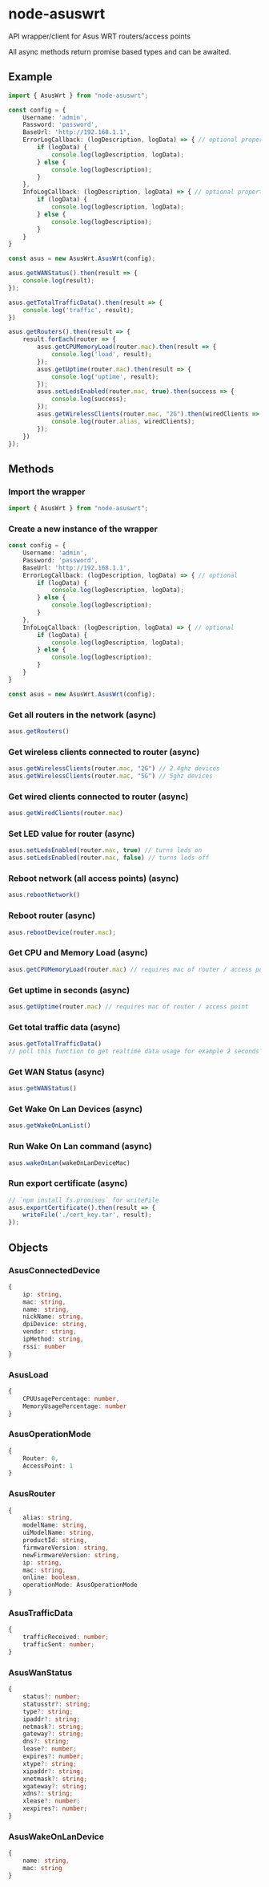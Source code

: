 # node-asuswrt
API wrapper/client for Asus WRT routers/access points

All async methods return promise based types and can be awaited.

## Example
```typescript
import { AsusWrt } from "node-asuswrt";

const config = {
    Username: 'admin',
    Password: 'password',
    BaseUrl: 'http://192.168.1.1',
    ErrorLogCallback: (logDescription, logData) => { // optional property
        if (logData) {
            console.log(logDescription, logData);
        } else {
            console.log(logDescription);
        }
    },
    InfoLogCallback: (logDescription, logData) => { // optional property
        if (logData) {
            console.log(logDescription, logData);
        } else {
            console.log(logDescription);
        }
    }
}

const asus = new AsusWrt.AsusWrt(config);

asus.getWANStatus().then(result => {
    console.log(result);
});

asus.getTotalTrafficData().then(result => {
    console.log('traffic', result);
})

asus.getRouters().then(result => {
    result.forEach(router => {
        asus.getCPUMemoryLoad(router.mac).then(result => {
            console.log('load', result);
        });
        asus.getUptime(router.mac).then(result => {
            console.log('uptime', result);
        });
        asus.setLedsEnabled(router.mac, true).then(success => {
            console.log(success);
        });
        asus.getWirelessClients(router.mac, "2G").then(wiredClients => {
            console.log(router.alias, wiredClients);
        });
    })
});
```

## Methods

### Import the wrapper
```typescript
import { AsusWrt } from "node-asuswrt";
```

### Create a new instance of the wrapper
```typescript
const config = {
    Username: 'admin',
    Password: 'password',
    BaseUrl: 'http://192.168.1.1',
    ErrorLogCallback: (logDescription, logData) => { // optional
        if (logData) {
            console.log(logDescription, logData);
        } else {
            console.log(logDescription);
        }
    },
    InfoLogCallback: (logDescription, logData) => { // optional
        if (logData) {
            console.log(logDescription, logData);
        } else {
            console.log(logDescription);
        }
    }
}

const asus = new AsusWrt.AsusWrt(config);
```

### Get all routers in the network (async)
```typescript
asus.getRouters()
```

### Get wireless clients connected to router (async)
```typescript
asus.getWirelessClients(router.mac, "2G") // 2.4ghz devices
asus.getWirelessClients(router.mac, "5G") // 5ghz devices
```

### Get wired clients connected to router (async)
```typescript
asus.getWiredClients(router.mac)
```

### Set LED value for router (async)
```typescript
asus.setLedsEnabled(router.mac, true) // turns leds on
asus.setLedsEnabled(router.mac, false) // turns leds off
```

### Reboot network (all access points) (async)
```typescript
asus.rebootNetwork()
```

### Reboot router (async)
```typescript
asus.rebootDevice(router.mac);
```

### Get CPU and Memory Load (async)
```typescript
asus.getCPUMemoryLoad(router.mac) // requires mac of router / access point
```

### Get uptime in seconds (async)
```typescript
asus.getUptime(router.mac) // requires mac of router / access point
```

### Get total traffic data (async)
```typescript
asus.getTotalTrafficData()
// poll this function to get realtime data usage for example 2 seconds interval and calculate difference
```

### Get WAN Status (async)
```typescript
asus.getWANStatus()
```

### Get Wake On Lan Devices (async)
```typescript
asus.getWakeOnLanList()
```

### Run Wake On Lan command (async)
```typescript
asus.wakeOnLan(wakeOnLanDeviceMac)
```

### Run export certificate (async)
```typescript
// `npm install fs.promises` for writeFile
asus.exportCertificate().then(result => {
    writeFile('./cert_key.tar', result);
});
```

## Objects
### AsusConnectedDevice
```typescript
{
    ip: string,
    mac: string,
    name: string,
    nickName: string,
    dpiDevice: string,
    vendor: string,
    ipMethod: string,
    rssi: number
}
```

### AsusLoad
```typescript
{
    CPUUsagePercentage: number,
    MemoryUsagePercentage: number
}
```

### AsusOperationMode
```typescript
{
    Router: 0,
    AccessPoint: 1
}
```

### AsusRouter
```typescript
{
    alias: string,
    modelName: string,
    uiModelName: string,
    productId: string,
    firmwareVersion: string,
    newFirmwareVersion: string,
    ip: string,
    mac: string,
    online: boolean,
    operationMode: AsusOperationMode
}
```

### AsusTrafficData
```typescript
{
    trafficReceived: number;
    trafficSent: number;
}
```

### AsusWanStatus
```typescript
{
    status?: number;
    statusstr?: string;
    type?: string;
    ipaddr?: string;
    netmask?: string;
    gateway?: string;
    dns?: string;
    lease?: number;
    expires?: number;
    xtype?: string;
    xipaddr?: string;
    xnetmask?: string;
    xgateway?: string;
    xdns?: string;
    xlease?: number;
    xexpires?: number;
}
```

### AsusWakeOnLanDevice
```typescript
{
    name: string,
    mac: string
}
```
